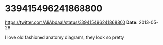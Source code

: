 # 339415496241868800
https://twitter.com/AliAbdaal/status/339415496241868800
**Date:** 2013-05-28

I love old fashioned anatomy diagrams, they look so pretty
